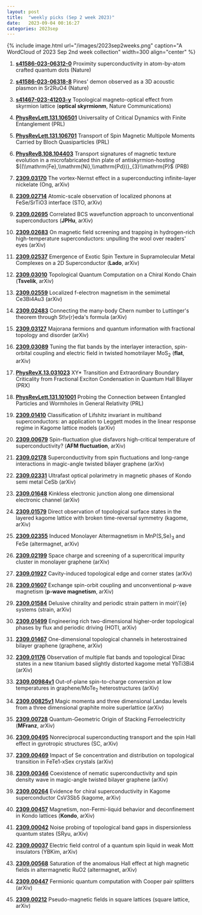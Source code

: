 ```yaml
---
layout: post
title:  "weekly picks (Sep 2 week 2023)"
date:   2023-09-04 00:16:27
categories: 2023sep
---
```



{% include image.html url="/images/2023sep2weeks.png" caption="A WordCloud of 2023 Sep 2nd week collection" width=300 align="center" %}


1. **[s41586-023-06312-0](https://www.nature.com/articles/s41586-023-06312-0)** Proximity superconductivity in atom-by-atom crafted quantum dots (Nature)

1. **[s41586-023-06318-8](https://www.nature.com/articles/s41586-023-06318-8)** Pines' demon observed as a 3D acoustic plasmon in Sr2RuO4 (Nature)


1. **[s41467-023-41203-y](https://www.nature.com/articles/s41467-023-41203-y)** Topological magneto-optical effect from skyrmion lattice (**optical skyrmionm**, Nature Communications)



1. **[PhysRevLett.131.106501](https://link.aps.org/doi/10.1103/PhysRevLett.131.106501)** Universality of Critical Dynamics with Finite Entanglement (PRL)

1. **[PhysRevLett.131.106701](https://link.aps.org/doi/10.1103/PhysRevLett.131.106701)** Transport of Spin Magnetic Multipole Moments Carried by Bloch Quasiparticles (PRL)

1. **[PhysRevB.108.104403](https://link.aps.org/doi/10.1103/PhysRevB.108.104403)** Transport signatures of magnetic texture evolution in a microfabricated thin plate of antiskyrmion-hosting ${(\\mathrm{Fe},\\mathrm{Ni},\\mathrm{Pd})}_{3}\\mathrm{P}$ (PRB)



1. **[2309.03170](http://arxiv.org/abs/2309.03170)** The vortex-Nernst effect in a superconducting infinite-layer nickelate (Ong, arXiv)

1. **[2309.02714](http://arxiv.org/abs/2309.02714)** Atomic-scale observation of localized phonons at FeSe/SrTiO3 interface (STO, arXiv)

1. **[2309.02695](http://arxiv.org/abs/2309.02695)** Correlated BCS wavefunction approach to unconventional superconductors (**JPHu**, arXiv)

1. **[2309.02683](http://arxiv.org/abs/2309.02683)** On magnetic field screening and trapping in hydrogen-rich high-temperature superconductors: unpulling the wool over readers' eyes (arXiv)

1. **[2309.02537](http://arxiv.org/abs/2309.02537)** Emergence of Exotic Spin Texture in Supramolecular Metal Complexes on a 2D Superconductor (**Lado**, arXiv)

1. **[2309.03010](http://arxiv.org/abs/2309.03010)** Topological Quantum Computation on a Chiral Kondo Chain (**Tsvelik**, arXiv)

1. **[2309.02559](http://arxiv.org/abs/2309.02559)** Localized f-electron magnetism in the semimetal Ce3Bi4Au3 (arXiv)

1. **[2309.02483](http://arxiv.org/abs/2309.02483)** Connecting the many-body Chern number to Luttinger's theorem through St\\v{r}eda's formula (arXiv)

1. **[2309.03127](http://arxiv.org/abs/2309.03127)** Majorana fermions and quantum information with fractional topology and disorder (arXiv)

1. **[2309.03089](http://arxiv.org/abs/2309.03089)** Tuning the flat bands by the interlayer interaction, spin-orbital coupling and electric field in twisted homotrilayer MoS$_2$ (**flat**, arXiv)





1. **[PhysRevX.13.031023](https://link.aps.org/doi/10.1103/PhysRevX.13.031023)** XY* Transition and Extraordinary Boundary Criticality from Fractional Exciton Condensation in Quantum Hall Bilayer (PRX)

1. **[PhysRevLett.131.101001](https://link.aps.org/doi/10.1103/PhysRevLett.131.101001)** Probing the Connection between Entangled Particles and Wormholes in General Relativity (PRL)


1. **[2309.01410](http://arxiv.org/abs/2309.01410)** Classification of Lifshitz invariant in multiband superconductors: an application to Leggett modes in the linear response regime in Kagome lattice models (arXiv)

1. **[2309.00679](http://arxiv.org/abs/2309.00679)** Spin-fluctuation glue disfavors high-critical temperature of superconductivity? (**AFM fluctuation**, arXiv)

1. **[2309.02178](http://arxiv.org/abs/2309.02178)** Superconductivity from spin fluctuations and long-range interactions in magic-angle twisted bilayer graphene (arXiv)

1. **[2309.02331](http://arxiv.org/abs/2309.02331)** Ultrafast optical polarimetry in magnetic phases of Kondo semi metal CeSb (arXiv)

1. **[2309.01648](http://arxiv.org/abs/2309.01648)** Kinkless electronic junction along one dimensional electronic channel (arXiv)

1. **[2309.01579](http://arxiv.org/abs/2309.01579)** Direct observation of topological surface states in the layered kagome lattice with broken time-reversal symmetry (kagome, arXiv)

1. **[2309.02355](http://arxiv.org/abs/2309.02355)** Induced Monolayer Altermagnetism in MnP(S,Se)$_3$ and FeSe (altermagnet, arXiv)

1. **[2309.02199](http://arxiv.org/abs/2309.02199)** Space charge and screening of a supercritical impurity cluster in monolayer graphene (arXiv)

1. **[2309.01927](http://arxiv.org/abs/2309.01927)** Cavity-induced topological edge and corner states (arXiv)

1. **[2309.01607](http://arxiv.org/abs/2309.01607)** Exchange spin-orbit coupling and unconventional p-wave magnetism (**p-wave magnetism**, arXiv)

1. **[2309.01584](http://arxiv.org/abs/2309.01584)** Delusive chirality and periodic strain pattern in moir\\'{e} systems (strain, arXiv)

1. **[2309.01499](http://arxiv.org/abs/2309.01499)** Engineering rich two-dimensional higher-order topological phases by flux and periodic driving (HOTI, arXiv)

1. **[2309.01467](http://arxiv.org/abs/2309.01467)** One-dimensional topological channels in heterostrained bilayer graphene (graphene, arXiv)

1. **[2309.01176](http://arxiv.org/abs/2309.01176)** Observation of multiple flat bands and topological Dirac states in a new titanium based slightly distorted kagome metal YbTi3Bi4 (arXiv)

1. **[2309.00984v1](https://arxiv.org/abs/2309.00984v1)** Out-of-plane spin-to-charge conversion at low temperatures in graphene/MoTe$_2$ heterostructures (arXiv)

1. **[2309.00825v1](https://arxiv.org/abs/2309.00825v1)** Magic momenta and three dimensional Landau levels from a three dimensional graphite moire superlattice (arXiv)

1. **[2309.00728](http://arxiv.org/abs/2309.00728)** Quantum-Geometric Origin of Stacking Ferroelectricity (**MFranz**, arXiv)





1. **[2309.00495](http://arxiv.org/abs/2309.00495)** Nonreciprocal superconducting transport and the spin Hall effect in gyrotropic structures (SC, arXiv)

1. **[2309.00469](http://arxiv.org/abs/2309.00469)** Impact of Se concentration and distribution on topological transition in FeTe1-xSex crystals (arXiv)

1. **[2309.00346](http://arxiv.org/abs/2309.00346)** Coexistence of nematic superconductivity and spin density wave in magic-angle twisted bilayer graphene (arXiv)

1. **[2309.00264](http://arxiv.org/abs/2309.00264)** Evidence for chiral superconductivity in Kagome superconductor CsV3Sb5 (kagome, arXiv)

1. **[2309.00457](http://arxiv.org/abs/2309.00457)** Magnetism, non-Fermi-liquid behavior and deconfinement in Kondo lattices (**Kondo**, arXiv)

1. **[2309.00042](http://arxiv.org/abs/2309.00042)** Noise probing of topological band gaps in dispersionless quantum states (SRyu, arXiv)

1. **[2309.00037](http://arxiv.org/abs/2309.00037)** Electric field control of a quantum spin liquid in weak Mott insulators (YBKim, arXiv)

1. **[2309.00568](http://arxiv.org/abs/2309.00568)** Saturation of the anomalous Hall effect at high magnetic fields in altermagnetic RuO2 (altermagnet, arXiv)

1. **[2309.00447](http://arxiv.org/abs/2309.00447)** Fermionic quantum computation with Cooper pair splitters (arXiv)

1. **[2309.00212](http://arxiv.org/abs/2309.00212)** Pseudo-magnetic fields in square lattices (square lattice, arXiv)
